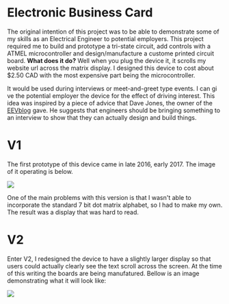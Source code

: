 # Electronic Business Card 

The original intention of this project was to be able to demonstrate some of my skills as an Electrical Engineer to potential employers. This project required me to build and prototype a tri-state circuit, add controls with a ATMEL microcontroller and design/manufacture a custome printed circuit board. <b>What does it do?</b> Well when you plug the device it, it scrolls my website url across the matrix display. I designed this device to cost about $2.50 CAD with the most expensive part being the microcontroller.

It would be used during interviews or meet-and-greet type events. I can gi ve the potential employer the device for the effect of driving interest. This idea was inspired by a piece of advice that Dave Jones, the owner of the [EEVblog](https://www.eevblog.com/) gave. He suggests that engineers should be bringing something to an interview to show that they can actually design and build things.

# V1 

The first prototype of this device came in late 2016, early 2017. The image of it operating is below.  

![](https://storage.googleapis.com/website-klutzer-images/projects/business_card_446x298.jpg)

One of the main problems with this version is that I wasn't able to incorporate the standard 7 bit dot matrix alphabet, so I had to make my own. The result was a display that was hard to read. 

# V2

Enter V2, I redesigned the device to have a slightly larger display so that users could actually clearly see the text scroll across the screen. At the time of this writing the boards are being manufatured. Bellow is an image demonstrating what it will look like: 

![](https://storage.googleapis.com/website-klutzer-images/projects/v2_business_card_image.png)







